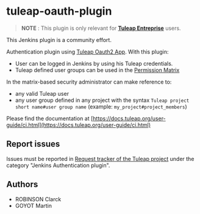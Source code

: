# tuleap-oauth-plugin

> **NOTE** : This plugin is only relevant for **[Tuleap Entreprise](https://docs.tuleap.org/user-guide/tuleap-entreprise.html#tuleap-enterprise)** users.

This Jenkins plugin is a community effort.

Authentication plugin using [Tuleap Oauth2 App](https://docs.tuleap.org/user-guide/oauth2.html#oauth2-and-openidconnect).
With this plugin:

 - User can be logged in Jenkins by using his Tuleap credentials.
 - Tuleap defined user groups can be used in the [Permission Matrix](https://plugins.jenkins.io/matrix-auth/)

In the matrix-based security administrator can make reference to:

 -  any valid Tuleap user
 -  any user group defined in any project with the syntax `Tuleap project short name#user group name` (example: `my_project#project_members`)

Please find the documentation at [https://docs.tuleap.org/user-guide/ci.html](https://docs.tuleap.org/user-guide/ci.html)

## Report issues

Issues must be reported in [Request tracker of the Tuleap project](https://tuleap.net/plugins/tracker/?report=1136) under the category "Jenkins Authentication plugin".

## Authors

* ROBINSON Clarck
* GOYOT Martin
